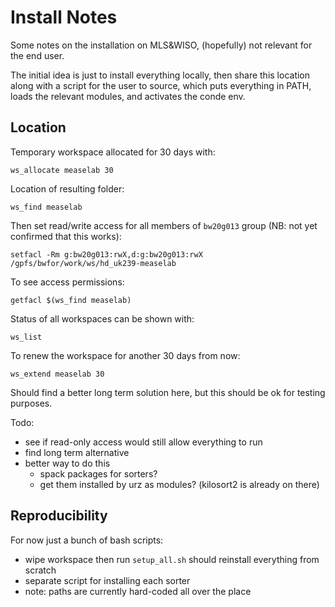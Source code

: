 # Install Notes

Some notes on the installation on MLS&WISO,
(hopefully) not relevant for the end user.

The initial idea is just to install everything locally,
then share this location along with a script for the user to source,
which puts everything in PATH, loads the relevant modules,
and activates the conde env.

## Location

Temporary workspace allocated for 30 days with:
```
ws_allocate measelab 30
```
Location of resulting folder:
```
ws_find measelab
```

Then set read/write access for all members of `bw20g013` group (NB: not yet confirmed that this works):
```
setfacl -Rm g:bw20g013:rwX,d:g:bw20g013:rwX /gpfs/bwfor/work/ws/hd_uk239-measelab

```
To see access permissions:
```
getfacl $(ws_find measelab)
```

Status of all workspaces can be shown with:
```
ws_list
```
To renew the workspace for another 30 days from now:
```
ws_extend measelab 30
```

Should find a better long term solution here, but this
should be ok for testing purposes.

Todo:

- see if read-only access would still allow everything to run
- find long term alternative
- better way to do this
  - spack packages for sorters?
  - get them installed by urz as modules? (kilosort2 is already on there)

## Reproducibility

For now just a bunch of bash scripts:

- wipe workspace then run `setup_all.sh` should reinstall everything from scratch
- separate script for installing each sorter
- note: paths are currently hard-coded all over the place